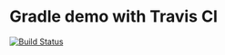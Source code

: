 # Gradle demo with Travis CI

[![Build Status](https://travis-ci.org/moataznabil/GradleTravisCI.svg?branch=master)](https://travis-ci.org/moataznabil/GradleTravisCI)